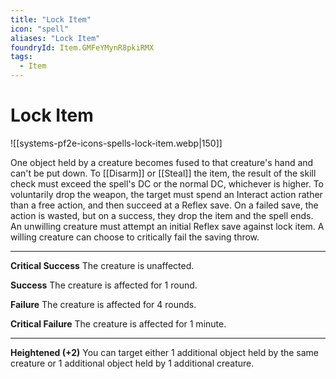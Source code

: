 ```yaml
---
title: "Lock Item"
icon: "spell"
aliases: "Lock Item"
foundryId: Item.GMFeYMynR8pkiRMX
tags:
  - Item
---
```


# Lock Item
![[systems-pf2e-icons-spells-lock-item.webp|150]]

One object held by a creature becomes fused to that creature's hand and can't be put down. To [[Disarm]] or [[Steal]] the item, the result of the skill check must exceed the spell's DC or the normal DC, whichever is higher. To voluntarily drop the weapon, the target must spend an Interact action rather than a free action, and then succeed at a Reflex save. On a failed save, the action is wasted, but on a success, they drop the item and the spell ends. An unwilling creature must attempt an initial Reflex save against lock item. A willing creature can choose to critically fail the saving throw.

* * *

**Critical Success** The creature is unaffected.

**Success** The creature is affected for 1 round.

**Failure** The creature is affected for 4 rounds.

**Critical Failure** The creature is affected for 1 minute.

* * *

**Heightened (+2)** You can target either 1 additional object held by the same creature or 1 additional object held by 1 additional creature.
